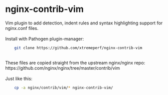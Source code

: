 # nginx-contrib-vim

Vim plugin to add detection, indent rules and syntax highlighting support for nginx.conf files.<br>
<br>
Install with Pathogen plugin-manager:
```bash
    git clone https://github.com/xtremeperf/nginx-contrib-vim
```
<br>
These files are copied straight from the upstream nginx/nginx repo:<br>
https://github.com/nginx/nginx/tree/master/contrib/vim <br>
<br>
Just like this:

```bash
    cp -a nginx/contrib/vim/* nginx-contrib-vim/
```
